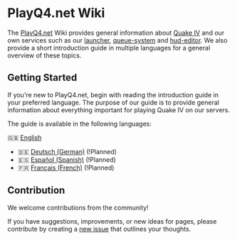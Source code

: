 # PlayQ4.net Wiki
The [PlayQ4.net](wiki/pq4/playq4_en.md) Wiki provides general information about [Quake IV](wiki/q4/quake4.md) and our own services such as our [launcher](wiki/pq4/launcher_en.md), [queue-system](wiki/pq4/queue_en.md) and [hud-editor](wiki/pq4/hud_editor_en.md). We also provide a short introduction guide in multiple languages for a general overview of these topics.


## Getting Started
If you're new to PlayQ4.net, begin with reading the introduction guide in your preferred language. The purpose of our guide is to provide general information about everything important for playing Quake IV on our servers.

The guide is available in the following languages:

🇬🇧 [English](wiki/guide/guide_en.md)
- 🇩🇪 [Deutsch (German)](wiki/guide/guide_de.md)    (!Planned)
- 🇪🇸 [Español (Spanish)](wiki/guide/guide_es.md)   (!Planned)
- 🇫🇷 [Français (French)](wiki/guide/guide_fr.md)   (!Planned)


## Contribution
We welcome contributions from the community! 

If you have suggestions, improvements, or new ideas for pages, please contribute by creating a [new issue](https://github.com/PlayQ4/wiki/issues/new) that outlines your thoughts. 
